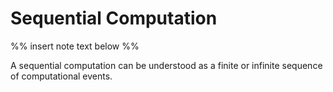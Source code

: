 <H1>Sequential Computation</H1>

%% insert note text below %%

A sequential computation can be understood as a finite or infinite sequence of computational events.
